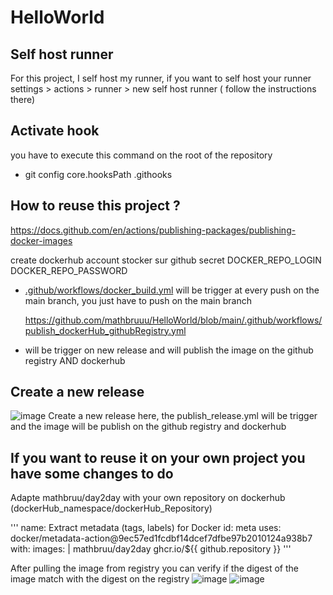 # HelloWorld

## Self host runner
For this project, I self host my runner, if you want to self host your runner 
settings > actions > runner > new self host runner ( follow the instructions there)

## Activate hook

you have to execute this command on the root of the repository

- git config core.hooksPath .githooks


## How to reuse this project ?

https://docs.github.com/en/actions/publishing-packages/publishing-docker-images

create dockerhub account
stocker sur github secret 
	DOCKER_REPO_LOGIN
	DOCKER_REPO_PASSWORD
 
- [.github/workflows/docker_build.yml](https://github.com/mathbruuu/HelloWorld/blob/main/.github/workflows/docker_build.yml) will be trigger at every push on the main branch, you just have to push on the main branch
  
  https://github.com/mathbruuu/HelloWorld/blob/main/.github/workflows/publish_dockerHub_githubRegistry.yml
-  will be trigger on new release and will publish the image on the github registry AND dockerhub 


## Create a new release

![image](https://github.com/mathbruuu/HelloWorld/assets/158568456/b037e563-d783-4678-89e2-241d00e0315f)
Create a new release here, the publish_release.yml will be trigger and the image will be publish on the github registry and dockerhub

## If you want to reuse it on your own project you have some changes to do 

Adapte mathbruu/day2day with your own repository on dockerhub (dockerHub_namespace/dockerHub_Repository)

'''
name: Extract metadata (tags, labels) for Docker
        id: meta
        uses: docker/metadata-action@9ec57ed1fcdbf14dcef7dfbe97b2010124a938b7
        with:
          images: |
            mathbruu/day2day
            ghcr.io/${{ github.repository }}
'''

  After pulling the image from registry you can verify if the digest of the image match with the digest on the registry
![image](https://github.com/mathbruuu/HelloWorld/assets/158568456/62e2b49b-7c24-4f00-a426-526cc2137a26)
![image](https://github.com/mathbruuu/HelloWorld/assets/158568456/735860a5-1b13-4ef0-86b4-5fd1dec31030)

  
  



